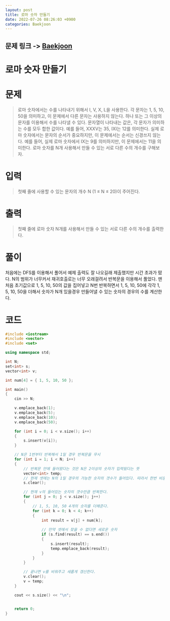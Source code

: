 ```yaml
---
layout: post
title: 로마 숫자 만들기
date: 2022-07-26 08:26:03 +0900
categories: Baekjoon
---
```


## 문제 링크 -> [Baekjoon](https://www.acmicpc.net/problem/16922)
# 로마 숫자 만들기

# 문제
> 로마 숫자에서는 수를 나타내기 위해서 I, V, X, L을 사용한다. 각 문자는 1, 5, 10, 50을 의미하고, 이 문제에서 다른 문자는 사용하지 않는다.
하나 또는 그 이상의 문자를 이용해서 수를 나타낼 수 있다. 문자열이 나타내는 값은, 각 문자가 의미하는 수를 모두 합한 값이다. 예를 들어, XXXV는 35, IXI는 12를 의미한다.
실제 로마 숫자에서는 문자의 순서가 중요하지만, 이 문제에서는 순서는 신경쓰지 않는다. 예를 들어, 실제 로마 숫자에서 IX는 9를 의미하지만, 이 문제에서는 11을 의미한다.
로마 숫자를 N개 사용해서 만들 수 있는 서로 다른 수의 개수를 구해보자.

# 입력
> 첫째 줄에 사용할 수 있는 문자의 개수 N (1 ≤ N ≤ 20)이 주어진다.

# 출력
> 첫째 줄에 로마 숫자 N개를 사용해서 만들 수 있는 서로 다른 수의 개수를 출력한다.

# 풀이
처음에는 DFS를 이용해서 풀어서 예제 출력도 잘 나오길래 제출했지만 시간 초과가 떴다. N의 범위가 너무커서 재귀호출로는 너무 오래걸려서 반복문을 이용해서 풀었다. 맨 처음 초기값으로 1, 5, 10, 50의 값을 집어넣고 N번 반복하면서 1, 5, 10, 50에 각각 1, 5, 10, 50을 더해서 숫자가 N개 있을경우 만들어낼 수 있는 숫자의 경우의 수를 계산한다.

# 코드
```c++
#include <iostream>
#include <vector>
#include <set>

using namespace std;

int N;
set<int> s;
vector<int> v;

int num[4] = { 1, 5, 10, 50 };

int main()
{
	cin >> N;

	v.emplace_back(1);
	v.emplace_back(5);
	v.emplace_back(10);
	v.emplace_back(50);

	for (int i = 0; i < v.size(); i++)
	{
		s.insert(v[i]);
	}

    // N은 1번부터 반복해서 1일 경우 반복문을 무시
	for (int i = 1; i < N; i++)
	{
        // 반복문 안에 들어왔다는 것은 N은 2이상의 숫자가 입력됬다는 뜻
		vector<int> temp;
        // 현제 셋에는 N의 1일 경우의 가능한 숫자의 갯수가 들어있다. 따라서 한번 비운다.
		s.clear();

        // 현재 v의 들어있는 숫자의 갯수만큼 반복한다.
		for (int j = 0; j < v.size(); j++)
		{
            // 1, 5, 10, 50 4개의 숫자를 더해준다.
			for (int k = 0; k < 4; k++)
			{
				int result = v[j] + num[k];
                
                // 만약 셋에서 찾을 수 없다면 새로운 숫자
				if (s.find(result) == s.end())
				{
					s.insert(result);
					temp.emplace_back(result);
				}
			}
		}

        // 끝나면 v를 비워주고 새롭게 갱신한다.
		v.clear();
		v = temp;
	}

	cout << s.size() << "\n";


	return 0;
}
```